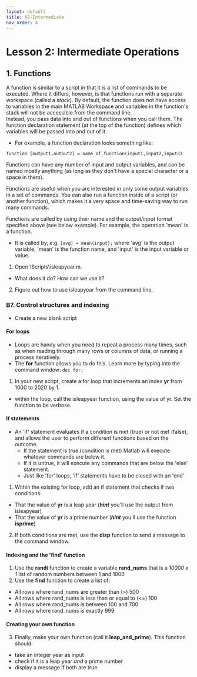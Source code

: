 ```yaml
---
layout: default
title: 02-Intermediate
nav_order: 4
---
```


# Lesson 2: Intermediate Operations

## 1. Functions
A function is similar to a script in that it is a list of commands to be executed.  Where it differs, however, is that functions run with a separate workspace (called a *stack*).  By default, the function does not have access to variables in the main MATLAB Workspace and variables in the function's stack will not be accessible from the command line.  
Instead, you pass data into and out of functions when you call them. The function declaration statement (at the top of the function) defines which variables will be passed into and out of it. 
- For example, a function declaration looks something like: 
```
function [output1,output2] = name_of_function(input1,input2,input3)
```

Functions can have any number of input and output variables, and can be named mostly anything (as long as they don't have a special character or a space in them).

Functions are useful when you are interested in only some output variables in a set of commands.  You can also run a function inside of a script (or another function), which makes it a very space and time-saving way to run many commands.  

Functions are called by using their name and the output/input format specified above (see below example). For example, the operation 'mean' is a function.  
- It is called by, e.g. ```[avg] = mean(input);``` where 'avg' is the output variable, 'mean' is the function name, and 'input' is the input variable or value. 

1. Open \Scripts\isleapyear.m. 
- What does it do? How can we use it? 
2. Figure out how to use isleapyear from the command line. 

### B7. Control structures and indexing 
- Create a new blank script

#### For loops
- Loops are handy when you need to repeat a process many times, such as when reading through many rows or columns of data, or running a process iteratively. 
- The **for** function allows you to do this. Learn more by typing into the command window: ```doc for;```
1. In your new script, create a for loop that increments an index **yr** from 1000 to 2020 by 1. 
- within the loop, call the isleapyear function, using the value of yr. Set the function to be verbose. 

#### If statements
- An 'if' statement evaluates if a condition is met (true) or not met (false), and allows the user to perform different functions based on the outcome.  
  - If the statement is true (condition is met) Matlab will execute whatever commands are below it.  
  - If it is untrue, it will
 execute any commands that are below the 'else' statement.
  - Just like 'for' loops, 'if' statements have to be closed with an 'end'
1. Within the existing for loop, add an if statement that checks if two conditions: 
- That the value of **yr** is a leap year (***hint*** you'll use the output from isleapyear)
- That the value of **yr** is a prime number (***hint*** you'll use the function **isprime**)
2. If both conditions are met, use the **disp** function to send a message to the command window.

#### Indexing and the 'find' function
1. Use the **randi** function to create a variable **rand_nums** that is a *10000 x 1* list of random numbers between 1 and 1000
2. Use the **find** function to create a list of: 
- All rows where rand_nums are greater than (>) 500
- All rows where rand_nums is less than or equal to (<=) 100 
- All rows where rand_nums is between 100 and 700
- All rows where rand_nums is exactly 999

#### Creating your own function
3. Finally, make your own function (call it **leap_and_prime**). This function should:
- take an integer year as input 
- check if it is a leap year *and* a prime number
- display a message if both are true.

